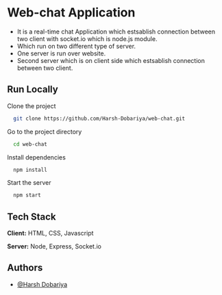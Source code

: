 
# Web-chat Application

- It is a real-time chat Application which estsablish connection between two client with socket.io which is node.js module.
- Which run on two different type of server.
- One server is run over website.
- Second server which is on client side which estsablish connection between two client.

## Run Locally

Clone the project

```bash
  git clone https://github.com/Harsh-Dobariya/web-chat.git
```

Go to the project directory

```bash
  cd web-chat
```

Install dependencies

```bash
  npm install
```

Start the server

```bash
  npm start
```


## Tech Stack

**Client:** HTML, CSS, Javascript

**Server:** Node, Express, Socket.io


## Authors

- [@Harsh Dobariya](https://github.com/Harsh-Dobariya)
